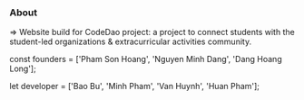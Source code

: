 ### About

=> Website build for CodeDao project: a project to connect students with the student-led organizations & extracurricular activities community.

const founders = ['Pham Son Hoang', 'Nguyen Minh Dang', 'Dang Hoang Long'];

let developer = ['Bao Bu', 'Minh Pham', 'Van Huynh', 'Huan Pham'];
